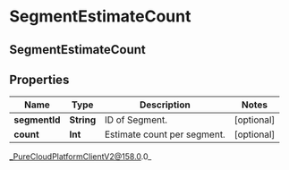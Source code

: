 # SegmentEstimateCount

## SegmentEstimateCount

## Properties

|Name | Type | Description | Notes|
|------------ | ------------- | ------------- | -------------|
| **segmentId** | **String** | ID of Segment. | [optional] |
| **count** | **Int** | Estimate count per segment. | [optional] |



_PureCloudPlatformClientV2@158.0.0_
